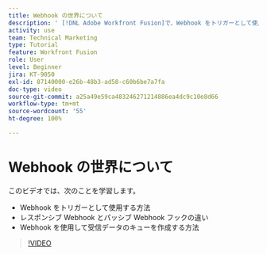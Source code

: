 ```yaml
---
title: Webhook の世界について
description: ' [!DNL Adobe Workfront Fusion]で、Webhook をトリガーとして使用する方法、Webhook を使用して受信データのキューを作成する方法について説明します。'
activity: use
team: Technical Marketing
type: Tutorial
feature: Workfront Fusion
role: User
level: Beginner
jira: KT-9050
exl-id: 87140000-e26b-48b3-ad58-c60b6be7a7fa
doc-type: video
source-git-commit: a25a49e59ca483246271214886ea4dc9c10e8d66
workflow-type: tm+mt
source-wordcount: '55'
ht-degree: 100%

---
```


# Webhook の世界について

このビデオでは、次のことを学習します。

* Webhook をトリガーとして使用する方法
* レスポンシブ Webhook とパッシブ Webhook フックの違い
* Webhook を使用して受信データのキューを作成する方法

>[!VIDEO](https://video.tv.adobe.com/v/335291/?quality=12&learn=on)
